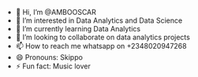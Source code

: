 - 👋 Hi, I’m @AMBOOSCAR
- 👀 I’m interested in Data Analytics and Data Science
- 🌱 I’m currently learning Data Analytics
- 💞️ I’m looking to collaborate on data analytics projects
- 📫 How to reach me whatsapp on +2348020947268
- 😄 Pronouns: Skippo
- ⚡ Fun fact: Music lover

<!---
AMBOOSCAR/AMBOOSCAR is a ✨ special ✨ repository because its `README.md` (this file) appears on your GitHub profile.
You can click the Preview link to take a look at your changes.
--->
